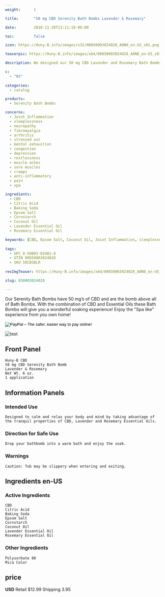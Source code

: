 ```yaml
---
weight:      1

title:       "50 mg CBD Serenity Bath Bombs Lavender & Rosemary"

date:        2018-11-28T13:11:18-06:00

toc:         false

icon: https://Huny-B.info/images/x32/00850003024028_A0N0_en-US_s01.png

teaserpic: https://Huny-B.info/images/x64/00850003024028_A0N0_en-US_s01.png

description: We designed our 50 mg CBD Lavender and Rosemary Bath Bombs to calm and relax your body and mind by taking advantage of the tranquil properties of CBD, Lavender and Rosemary Essential Oils. Educate Yourself. Learn more now about research regarding active ingredients. Buy now for $12.99 USD.

c:
  - "02"
  
categories: 
  - catalog

products: 
  - Serenity Bath Bombs

concerns:
  - Joint Inflammation
  - sleeplessness
  - neuropathy
  - fibromyalgia
  - arthritis
  - stressed out
  - mental exhaustion
  - congestion
  - depression
  - restlessness
  - muscle aches
  - sore muscles
  - cramps
  - anti-inflammatory
  - pain
  - spa 

ingredients:
  - CBD
  - Citric Acid
  - Baking Soda
  - Epsom Salt
  - Cornstarch
  - Coconut Oil
  - Lavender Essential Oil
  - Rosemary Essential Oil

keywords: [CBD, Epsom Salt, Coconut Oil, Joint Inflammation, sleeplessness, neuropathy, fibromyalgia, arthritis, stressed out, mental exhaustion, congestion, depression, refreshing, restlessness, muscle aches,sore muscles, cramps,anti-inflammatory, pain, spa, relief, bath bomb, aromatherapy, broad spectrum, full spectrum, hemp oil, soak, relaxing, soothe, lavender, Rosemary. bath bomb]
  
tags: 
  - UPC 8-50003-02402-8
  - GTIN 00850003024028
  - SKU 50CBSBLR
  
resImgTeaser: https://Huny-B.info/images/x64/00850003024028_A0N0_en-US_s01.png

slug: 850003024028

---
```

Our Serenity Bath Bombs have 50 mg’s of CBD and are the bomb above all of Bath Bombs. With the combination of CBD and Essential Oils these Bath Bombs will give you a wonderful soaking experience! Enjoy the "Spa like" experience from you own home!
<form action="https://www.paypal.com/cgi-bin/webscr" method="post" target="_top">
<input type="hidden" name="cmd" value="_s-xclick">
<input type="hidden" name="hosted_button_id" value="G95YG5CRS7VHL">
<input type="image" src="https://www.paypalobjects.com/en_US/GB/i/btn/btn_buynowCC_LG.gif" border="0" name="submit" alt="PayPal – The safer, easier way to pay online!">
<img alt="" border="0" src="https://www.paypalobjects.com/en_US/i/scr/pixel.gif" width="1" height="1">
</form>

![test](https://Huny-B.info/images/x600/00850003024028_A0N0_en-US_s01.jpg)
## Front Panel
    Huny-B CBD
    50 mg CBD Serenity Bath Bomb 
    Lavender & Rosemary
    Net Wt. 6 oz.
    1 application
## Information Panels
### Intended Use
    Designed to calm and relax your body and mind by taking advantage of the tranquil properties of CBD, Lavender and Rosemary Essential Oils.

### Direction for Safe Use
    Drop your bathbomb into a warm bath and enjoy the soak.

### Warnings
    Caution: Tub may be slippery when entering and exiting.

## Ingredients en-US 
### Active Ingredients
    CBD
    Citric Acid
    Baking Soda
    Epsom Salt
    Cornstarch
    Coconut Oil
    Lavender Essential Oil
    Rosemary Essential Oil

### Other Ingredients
    Polysorbate 80
    Mica Color

## price

**USD**
Retail $12.99
Shipping 3.95

